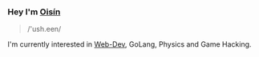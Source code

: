 ### Hey I'm [Oisín](https://en.wikipedia.org/wiki/Oisín)

> /'ush.een/

I'm currently interested in [Web-Dev]((https://oisin.cloud)), GoLang, Physics and Game Hacking.
